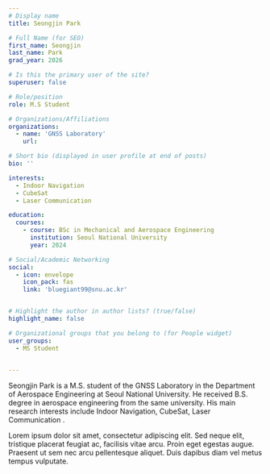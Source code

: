 ```yaml
---
# Display name
title: Seongjin Park

# Full Name (for SEO)
first_name: Seongjin
last_name: Park
grad_year: 2026

# Is this the primary user of the site?
superuser: false

# Role/position
role: M.S Student

# Organizations/Affiliations
organizations:
  - name: 'GNSS Laboratory'
    url: 

# Short bio (displayed in user profile at end of posts)
bio: ''

interests:
  - Indoor Navigation
  - CubeSat
  - Laser Communication

education:
  courses:
    - course: BSc in Mechanical and Aerospace Engineering
      institution: Seoul National University
      year: 2024

# Social/Academic Networking
social:
  - icon: envelope
    icon_pack: fas
    link: 'bluegiant99@snu.ac.kr'


# Highlight the author in author lists? (true/false)
highlight_name: false

# Organizational groups that you belong to (for People widget)
user_groups:
  - MS Student
 

---
```


Seongjin Park is a M.S. student of the GNSS Laboratory in the Department of Aerospace Engineering at Seoul National University. He received B.S. degree in aerospace engineering from the same university. His main research interests include Indoor Navigation, CubeSat, Laser Communication .

Lorem ipsum dolor sit amet, consectetur adipiscing elit. Sed neque elit, tristique placerat feugiat ac, facilisis vitae arcu. Proin eget egestas augue. Praesent ut sem nec arcu pellentesque aliquet. Duis dapibus diam vel metus tempus vulputate.